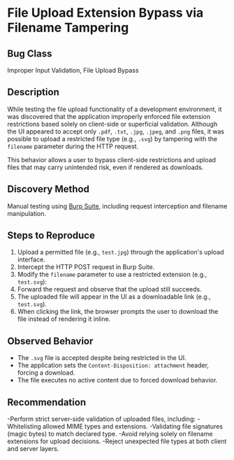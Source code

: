 # File Upload Extension Bypass via Filename Tampering

## Bug Class
Improper Input Validation, File Upload Bypass

## Description
While testing the file upload functionality of a development environment, it was discovered that the application improperly enforced file extension restrictions based solely on client-side or superficial validation. Although the UI appeared to accept only `.pdf`, `.txt`, `.jpg`, `.jpeg`, and `.png` files, it was possible to upload a restricted file type (e.g., `.svg`) by tampering with the `filename` parameter during the HTTP request.

This behavior allows a user to bypass client-side restrictions and upload files that may carry unintended risk, even if rendered as downloads.

## Discovery Method
Manual testing using [Burp Suite](https://portswigger.net/burp), including request interception and filename manipulation.

## Steps to Reproduce

1. Upload a permitted file (e.g., `test.jpg`) through the application's upload interface.
2. Intercept the HTTP POST request in Burp Suite.
3. Modify the `filename` parameter to use a restricted extension (e.g., `test.svg`):
4. Forward the request and observe that the upload still succeeds.
5. The uploaded file will appear in the UI as a downloadable link (e.g., `test.svg`).
6. When clicking the link, the browser prompts the user to download the file instead of rendering it inline.


## Observed Behavior

- The `.svg` file is accepted despite being restricted in the UI.
- The application sets the `Content-Disposition: attachment` header, forcing a download.
- The file executes no active content due to forced download behavior.


## Recommendation
-Perform strict server-side validation of uploaded files, including:
-Whitelisting allowed MIME types and extensions.
-Validating file signatures (magic bytes) to match declared type.
-Avoid relying solely on filename extensions for upload decisions.
-Reject unexpected file types at both client and server layers.
